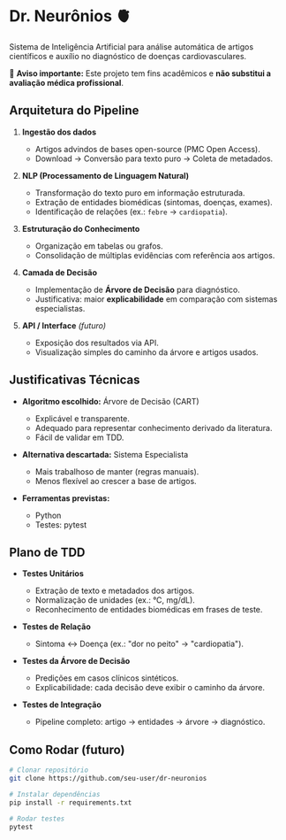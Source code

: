 # Dr. Neurônios 🫀
Sistema de Inteligência Artificial para análise automática de artigos científicos e auxílio no diagnóstico de doenças cardiovasculares.

🚨 **Aviso importante:** Este projeto tem fins acadêmicos e **não substitui a avaliação médica profissional**.


## Arquitetura do Pipeline

1. **Ingestão dos dados**  
   - Artigos advindos de bases open-source (PMC Open Access).  
   - Download → Conversão para texto puro → Coleta de metadados.

2. **NLP (Processamento de Linguagem Natural)**  
   - Transformação do texto puro em informação estruturada.  
   - Extração de entidades biomédicas (sintomas, doenças, exames).  
   - Identificação de relações (ex.: `febre` → `cardiopatia`).  

3. **Estruturação do Conhecimento**  
   - Organização em tabelas ou grafos.  
   - Consolidação de múltiplas evidências com referência aos artigos.

4. **Camada de Decisão**  
   - Implementação de **Árvore de Decisão** para diagnóstico.  
   - Justificativa: maior **explicabilidade** em comparação com sistemas especialistas.  

5. **API / Interface** *(futuro)*  
   - Exposição dos resultados via API.  
   - Visualização simples do caminho da árvore e artigos usados.

## Justificativas Técnicas

- **Algoritmo escolhido:** Árvore de Decisão (CART)  
  - Explicável e transparente.  
  - Adequado para representar conhecimento derivado da literatura.  
  - Fácil de validar em TDD.  

- **Alternativa descartada:** Sistema Especialista  
  - Mais trabalhoso de manter (regras manuais).  
  - Menos flexível ao crescer a base de artigos.  

- **Ferramentas previstas:**  
  - Python  
  - Testes: pytest

## Plano de TDD

- **Testes Unitários**
  - Extração de texto e metadados dos artigos.  
  - Normalização de unidades (ex.: °C, mg/dL).  
  - Reconhecimento de entidades biomédicas em frases de teste.

- **Testes de Relação**
  - Sintoma ↔ Doença (ex.: "dor no peito" → "cardiopatia").  

- **Testes da Árvore de Decisão**
  - Predições em casos clínicos sintéticos.  
  - Explicabilidade: cada decisão deve exibir o caminho da árvore.  

- **Testes de Integração**
  - Pipeline completo: artigo → entidades → árvore → diagnóstico.  


## Como Rodar (futuro)

```bash
# Clonar repositório
git clone https://github.com/seu-user/dr-neuronios

# Instalar dependências
pip install -r requirements.txt

# Rodar testes
pytest

